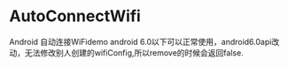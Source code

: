 # AutoConnectWifi
Android 自动连接WiFidemo
android 6.0以下可以正常使用，android6.0api改动，无法修改别人创建的wifiConfig,所以remove的时候会返回false.
